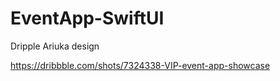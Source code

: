 # EventApp-SwiftUI
 Dripple Ariuka design

https://dribbble.com/shots/7324338-VIP-event-app-showcase

